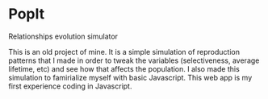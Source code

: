 # PopIt
Relationships evolution simulator

This is an old project of mine. It is a simple simulation of reproduction patterns that I made in order to tweak the variables (selectiveness, average lifetime, etc) and see how that affects the population. I also made this simulation to famirialize myself with basic Javascript. This web app is my first experience coding in Javascript.
